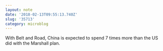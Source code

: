 ```yaml
---
layout: note
date: '2018-02-13T09:55:13.740Z'
slug: '35713'
category: microblog
---
```

With Belt and Road, China is expected to spend 7 times more than the US did with the Marshall plan.
